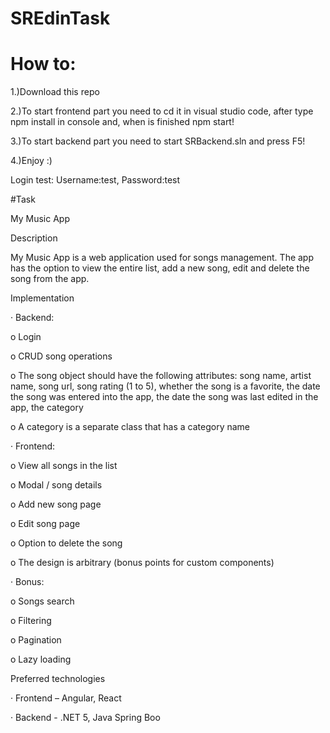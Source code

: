 # SREdinTask

# How to:

1.)Download this repo

2.)To start frontend part you need to cd it in visual studio code, after type npm install in console and, when is finished npm start!

3.)To start backend part you need to start SRBackend.sln and press F5!

4.)Enjoy :)

  Login test:
    Username:test, Password:test

#Task

My Music App

Description

My Music App is a web application used for songs management. The app has the option to view the entire list, add a new song, edit and delete the song from the app.

Implementation

· Backend:

o Login

o CRUD song operations

o The song object should have the following attributes: song name, artist name, song url, song rating (1 to 5), whether the song is a favorite, the date the song was entered into the app, the date the song was last edited in the app, the category

o A category is a separate class that has a category name

· Frontend:

o View all songs in the list

o Modal / song details

o Add new song page

o Edit song page

o Option to delete the song

o The design is arbitrary (bonus points for custom components)

· Bonus:

o Songs search

o Filtering

o Pagination

o Lazy loading

Preferred technologies

· Frontend – Angular, React

· Backend - .NET 5, Java Spring Boo
